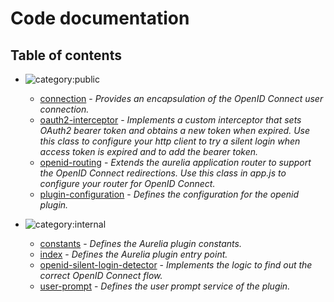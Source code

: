 # Code documentation

## Table of contents

* ![category:public](https://img.shields.io/badge/category-public-FF5000.svg?style=flat-square)
  * [connection](src_connection.md) - _Provides an encapsulation of the OpenID Connect user connection._
  * [oauth2-interceptor](src_oauth2-interceptor.md) - _Implements a custom interceptor that sets OAuth2 bearer token and
obtains a new token when expired.
Use this class to configure your http client to try a silent login when access token is expired
and to add the bearer token._
  * [openid-routing](src_openid-routing.md) - _Extends the aurelia application router to support the OpenID Connect redirections.
Use this class in app.js to configure your router for OpenID Connect._
  * [plugin-configuration](src_plugin-configuration.md) - _Defines the configuration for the openid plugin._

* ![category:internal](https://img.shields.io/badge/category-internal-blue.svg?style=flat-square)
  * [constants](src_constants.md) - _Defines the Aurelia plugin constants._
  * [index](src_index.md) - _Defines the Aurelia plugin entry point._
  * [openid-silent-login-detector](src_openid-silent-login-detector.md) - _Implements the logic to find out the correct OpenID Connect flow._
  * [user-prompt](src_user-prompt.md) - _Defines the user prompt service of the plugin._

